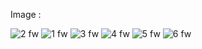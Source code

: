 

Image :

![2 fw](https://github.com/Canselkarabulut/EcoDefense/assets/90397911/f77511b4-65d5-4fb2-adb8-ab95fa8fd504) ![1 fw](https://github.com/Canselkarabulut/EcoDefense/assets/90397911/037f4960-baf8-4bd8-83d5-a89797a4b51a)  ![3 fw](https://github.com/Canselkarabulut/EcoDefense/assets/90397911/20273a6d-9869-4457-b6b9-e6125632f7dc)
![4 fw](https://github.com/Canselkarabulut/EcoDefense/assets/90397911/6e8f7060-87e5-4d0e-ae89-bac91fca3bd8) ![5 fw](https://github.com/Canselkarabulut/EcoDefense/assets/90397911/15374073-6278-47e6-967d-54865aa2dbcb) ![6 fw](https://github.com/Canselkarabulut/EcoDefense/assets/90397911/1ac9feeb-3817-4ee3-820c-db7a499dc091)



